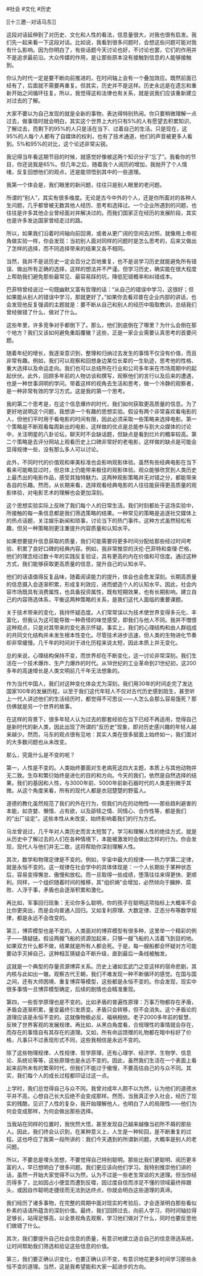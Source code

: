 
#社会 #文化 #历史

[[十三邀--对话马东]]

这段对话延伸到了对历史、文化和人性的看法，信息量很大，对我也很有启发。我们先一起来看一下这段对话。比如说，我看到很多问题时，会想这些问题可能对我有什么影响。因为你明白了，有些话题今天讨论也好，不讨论也罢，它们的作用并不是追求最前沿。大众传媒的作用，是让那些原本没有接触到信息的人能够接触到。

你认为时代一定是要不断向前推进的，在时间轴上会有一个叠加效应。既然前面已经有了，后面就不需要再重复。但其实，历史并不是这样。历史永远是在遗忘和重新开始之间循环往复。所以，我觉得这和法律也有关系，就是说我们应该重新建立对过去的了解。

大家不要以为自己发现的就是全新的事物，表达得特别热闹。你只要稍微理解一点过去，做事情时就会明白，其实这个世界上大约只有5%的人有愿望去积累知识、了解过去，而剩下的95%的人只是活在当下、过着自己的生活。只是现在，这95%的人每个人都有了自媒体的权利，也有了技术通道，他们的声音被更多人看到。5%和95%的对比，这个论述非常尖锐。

我记得当年看这期节目的时候，就感觉好像被这两个知识分子“忘了”。我看你的节目，你还说我是65%。但几年之后，随着我个人阅历的增加，我抛开了个人情绪，反复回想他们的观点，还是能领悟到其中的一些道理。

我第一个体会是，我们眼里的新问题，往往只是别人眼里的老问题。

所谓的“别人”，其实有很多维度。无论是古今中外的个人，还是你所面对的各种人生问题，几乎都曾被无数其他人经历、思考和选择过。一个企业所遇到的问题，也往往是许多其他企业曾经面对并解决过的。而我们国家正在经历的发展阶段，其实也是许多发达国家曾经走过的路。

所以，如果我们沿着时间轴向前回溯，或者从更广阔的空间去对照，就像用上帝视角做实验一样，你会发现：当初别人面对同样的问题时是怎么思考的，后来又做出了怎样的选择，而不同选择带来的结果又各不相同。

当然，我并不是说历史一定会百分之百地重复，也不是说学习历史就能避免所有错误、做出所有正确的选择，这样的想法并不严谨。但学习历史，确实能在很大程度上帮助我们避免那些最常见、最容易踩的坑，降低犯错概率和纠错成本。

巴菲特曾经说过一句既幽默又富有哲理的话：“从自己的错误中学习，这很好；但如果能从别人的错误中学习，那就更好了。”如果你去看邓普在企业内部的讲话，也会发现他反复强调的主题就是：要不断从自己和别人的经历中吸取教训，总结我们曾经做错了什么、做对了什么。

这些年里，许多竞争对手都倒下了。那么，他们到底倒在了哪里？为什么会倒在那个地方？我们又该如何避免重蹈覆辙？这些，正是一家企业需要认真思考的首要问题。

随着年纪的增长，我逐渐意识到，整理和归纳过去发生的事情不仅没有价值，而且非常有趣。例如，我们可以观察和回想身边某位长辈的一生轨迹，思考他的性格、重大选择以及命运走向。我们也可以总结所在行业和公司多年来在市场周期中的起起伏伏。此外，回顾多年前的人物访谈和撰写，观察他们的言行以及后来的遭遇，也是一种世事洞明的学问。带着这样的视角去生活和思考，做一个冷静的观察者，是一种非常有效的学习方式。这是我的第一个思考。

我的第二个思考是，在这个信息爆炸的时代，我们如何获取更高质量的信息。为了更好地说明这个问题，我想讲一个有趣的思想实验。假设有两个非常喜欢看电影的人，但他们平时用于看电影的时间有限，因此必须采取一些策略来选择电影。第一个策略是不断观看每周新出的电影，这样做的优点是总能参与到大众媒体的讨论中，关注明星的八卦论坛，聊天时不会缺话题，但缺点是看到烂片的概率较高。第二个策略是去评分网站上观看历史上口碑非常好的老电影，这样做的缺点是可能会显得规律一些，没有那么多人可以讨论。

此外，不同时代的价值观和审美标准也会影响观影体验。虽然有些经典电影在当下看来可能略显过时，但总体上仍能带来极佳的观影体验。观众能够欣赏到人类历史上最杰出的电影作品，感受其独特魅力。这两种观影策略并无对错之分，都能带来各自的乐趣。然而，从长期来看，选择观看经典电影的人往往能获得更高质量的观影体验，对电影艺术的理解也会更加深刻。

这个思想实验实际上反映了我们每个人的日常生活。我们时刻都处于这场实验中，所接触的每一条信息都是我们筛选策略的结果。一种常见的策略是追逐社交媒体上的热点话题，关注娱乐新闻和琐事，讨论当下的热门事件。这种方式虽然轻松有趣，但另一种策略则更注重提升内容质量和认知水平。

如果想要提升信息获取的质量，我们可能需要将更多时间分配给那些经过时间考验、积累了良好口碑的经典内容。例如，我非常推崇的沃伦·巴菲特和查理·芒格，他们的理念经过数十年的实践反复验证，具有更高的内在价值和可信度。通过这种方式，我们能够获取更高质量的信息，提升自己的认知水平。

他们的话语值得反复品味，随着阅读能力的提升，体会也会愈发深刻。长期高质量的信息摄入会逐渐积累，形成复利效应，进而塑造个人的认知水平。因此，社会内容市场既具有消费属性，也具备投资属性，既有短期效果，也有长期影响。建立自己的内容筛选体系，平衡这两种策略的关系，是我们这代人面临的重要课题。

关于技术带来的变化，我持怀疑态度。人们常常误以为技术使世界变得多元化、丰富化，但我认为这可能导致一种奇怪的味觉感受，即我们与他人不同。我并不憎恨这种观点，只是对其带来的变化表示怀疑。事实上，我们的心理结构和由人群组成的共同文化结构并未发生根本性变化。尽管技术进步迅速，但人类的生物进化节奏却非常缓慢。几千年的时间对于进化历程来说太短，因此本质上并无变化。

总的来说，心理结构保持不变，而世界却在不断变化，这一讨论非常深刻。我们生活在一个技术爆炸、生产力爆炸的时代。从18世纪的工业革命到21世纪初，这200多年的高速增长是人类文明前几千年无法想象的。

作为当代中国人，我们对这种变化体会尤为深刻。我们用30年的时间走完了发达国家100年的发展历程，以至于我们这代年轻人不仅对古代历史感到陌生，甚至听上一代人讲述他们的生活经历时，都觉得不可思议——人怎么会那么容易饿死？那仿佛就是另一个世界的故事。

在这样的背景下，很多年轻人认为过去的那套经验在当下已经不再适用，觉得自己是新时代的新人类，因此出现了所谓的"反历史"现象，即对历史感兴趣的年轻人越来越少。然而，马东的观点很有见地：其实人类在很多层面上始终如一，我们面对的大多数问题也从未改变。

那么，究竟什么是不变的呢？

第一，人性是不变的。人类始终要面对生老病死这四大主题，本质上与其他动物并无二致。生存和繁衍始终是进化的目的和方向。今天的我们，依然是自然选择的结果。我们的基因和人性，与3000年前、5000年前新石器时代的人类差别微乎其微。从这个角度来看，所有的现代人都是衣冠楚楚的野蛮人。

道德的教化虽然规范了我们的外在行为，但我们内在的动物性——那些趋利避害的本能，如贪婪、懒惰、占有欲，以及舔犊之情、同情心、合作性等，都是我们的"出厂设定"。这些本性从未改变，始终影响着我们的行为方式。

马龙曾说过，几千年对人类历史而言太短暂了。学习和理解人性的绝佳方式，就是从历史中了解过去的人们在各种情境下，本能被激发时会做出怎样的行为。你会发现，现代人与他们并无二致，这将帮助你深刻理解人性。

其次，数学和物理定律是不变的。例如，宇宙中最大的规律——热力学第二定律，就是永恒不变的。这一规律在社会学中的具体体现是：一个人长期处于某种状态后，容易变得懈怠、傲慢和放松。而一旦取得一些成绩，堕落往往来得更快、更顺利。同样，一个组织随着时间的推移，其"组织熵"会增加，必然倾向于臃肿、腐败、人浮于事，矛盾也会逐渐积累和激化。

再比如，军事回归现象：无论你多么聪明，你的孩子在聪明这项指标上大概率不会比你更突出，而是会向普通人回归。又如复利原理、大数定律、正态分布等数学规律，都是永远不会改变的。

第三，博弈模型也是不变的。人类面对的博弈模型有很多种，这里举一个精彩的例子——猜疑链。假设两艘飞船的资源加起来，只够一艘飞船的人活着飞到目的地。如果双方什么都不做，结果就是所有人都会死。于是，每一艘船都会怀疑对方可能要动手灭掉自己，这种相互猜疑会不断升级，直到最后一条线被触发。

这就是一个典型的存量资源博弈关系。历史上诸如玄武门之变这样的宿命悲剧，其内核与此如出一辙。观察古代王朝，我们不难发现一种不断循环的感觉。在国与国之间，还有大师困境、重复博弈等模型，这些都是永恒不变的。你会发现，现实中很多事情一旦博弈模型确定，后续的剧情也会精准重现。

第四，一些哲学原理也是不变的。比如矛盾的普遍性原理：万事万物都存在矛盾，矛盾会逐渐积累，量变最终引发质变。矛盾只会转移，但不会消失。这个矛盾论的道理应该是永恒不变的。这就像物极必反，福祸相依。老子2000多年前的智慧，反映了世界客观的发展规律。再比如，从黑白角度看，合规理性的事情就会存在，而存在的事情自有其存在的道理。又如，所有命运馈赠的礼物都在暗中标好了价格，凡事只不过表现形式不同，这些我相信是永远不变的。

除了这些物理规律、人性规律、哲学原理，还有心理学、经济学、生物学、信息论、系统论等等，这些原理也是永远不变的。因此，虽然我们生活在一个表面上看起来前所未有的繁荣时代，但我们不能过于傲慢，不要高估自己的与众不同。其实，我们每个人的成长过程都印证过这一点。

上学时，我们总觉得自己与众不同。我曾对成年人颇不以为然，认为他们的道德水平并不高，心想自己长大后绝不会变成那样。然而，当我真正步入社会，经历了现实的残酷，见识了人性的复杂，我开始理解他人，也明白了人的局限性——他们为何会变成那样，为何会做出那些选择。

当我站在同样的位置时，我恍然大悟，甚至发现自己越来越像当初所不屑的那些人。因此，我们终会认识到，在某种意义上，人生是一种轮回，是不断重复的过程。这也呼应了我第一段所讲的：我们今天遇到的所谓新问题，大概率是别人的老问题。

所以，不要总是埋头苦想，不要觉得自己特别聪明。那些比我们更聪明、阅历更丰富的人，早已想明白了很多问题。我们更应该向他们学习。我特别推崇他们讲的话，虽然一开始大家觉得不以为然，认为不过是一些老生常谈的大道理。但当你经历得多了，比如因占小便宜而遭到反噬，因过度自信而涉足不懂的领域最终摔跟头，或因自作聪明走捷径而无法到达终点，你就会明白这些道理的真谛。

我们经历了诸多事物，在完整的周期中面对现实的考验后，才会逐渐明白那些看似朴素的话语所蕴含的深刻价值。最终，我们回顾过去，向前人学习，将时间轴拉得足够长，站得足够高，以全景视角去观察，学习他们做对了什么，同时也要反思他们做错了什么。

其次，我们要提升自己社会信息的质量，有意识地建立适合自己的信息筛选系统，让时间帮助我们筛选和验证这些信息的价值。

第三，我们要正确认识变化，也要正确认识不变，有意识地花更多时间学习那些永恒不变的道理。当然，这是我希望能和大家一起进步的方向。